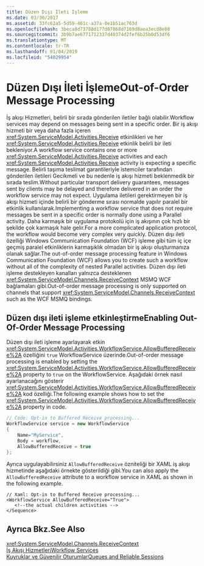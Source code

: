 ```yaml
---
title: Düzen Dışı İleti İşleme
ms.date: 03/30/2017
ms.assetid: 33fc62a5-5d59-461c-a37a-0e1b51ac763d
ms.openlocfilehash: 3beca8d73788d177d07868d7169d8aea3ecd8e80
ms.sourcegitcommit: 3b9b7ae6771712337d40374d2fef6b25b0d53df6
ms.translationtype: MT
ms.contentlocale: tr-TR
ms.lasthandoff: 01/04/2019
ms.locfileid: "54029954"
---
```

# <a name="out-of-order-message-processing"></a><span data-ttu-id="df17d-102">Düzen Dışı İleti İşleme</span><span class="sxs-lookup"><span data-stu-id="df17d-102">Out-of-Order Message Processing</span></span>
<span data-ttu-id="df17d-103">İş akışı Hizmetleri, belirli bir sırada gönderilen iletiler bağlı olabilir.</span><span class="sxs-lookup"><span data-stu-id="df17d-103">Workflow services may depend on messages being sent in a specific order.</span></span> <span data-ttu-id="df17d-104">Bir iş akışı hizmeti bir veya daha fazla içeren <xref:System.ServiceModel.Activities.Receive> etkinlikleri ve her <xref:System.ServiceModel.Activities.Receive> etkinlik belirli bir ileti bekleniyor.</span><span class="sxs-lookup"><span data-stu-id="df17d-104">A workflow service contains one or more <xref:System.ServiceModel.Activities.Receive> activities and each <xref:System.ServiceModel.Activities.Receive> activity is expecting a specific message.</span></span> <span data-ttu-id="df17d-105">Belirli taşıma teslimat garantileriyle istemciler tarafından gönderilen iletileri Gecikmeli ve bu nedenle iş akışı hizmeti beklenmedik bir sırada teslim.</span><span class="sxs-lookup"><span data-stu-id="df17d-105">Without particular transport delivery guarantees, messages sent by clients may be delayed and therefore delivered in an order the workflow service may not expect.</span></span> <span data-ttu-id="df17d-106">Uygulama iletileri gerektirmeyen bir iş akışı hizmeti içinde belirli bir gönderme sırası normalde yapılır paralel bir etkinlik kullanılarak.</span><span class="sxs-lookup"><span data-stu-id="df17d-106">Implementing a workflow service that does not require messages be sent in a specific order is normally done using a Parallel activity.</span></span> <span data-ttu-id="df17d-107">Daha karmaşık bir uygulama protokolü için iş akışının çok hızlı bir şekilde çok karmaşık hale gelir.</span><span class="sxs-lookup"><span data-stu-id="df17d-107">For a more complicated application protocol, the workflow would become very complex very quickly.</span></span>  <span data-ttu-id="df17d-108">Düzen dışı ileti özelliği Windows Communication Foundation (WCF) işleme gibi tüm iç içe geçmiş paralel etkinliklerin karmaşıklık olmadan bir iş akışı oluşturmanıza olanak sağlar.</span><span class="sxs-lookup"><span data-stu-id="df17d-108">The out-of-order message processing feature in Windows Communication Foundation (WCF) allows you to create such a workflow without all of the complexity of nested Parallel activities.</span></span> <span data-ttu-id="df17d-109">Düzen dışı ileti işleme destekleyen kanalları yalnızca desteklenen <xref:System.ServiceModel.Channels.ReceiveContext> MSMQ WCF bağlamaları gibi.</span><span class="sxs-lookup"><span data-stu-id="df17d-109">Out-of-order message processing is only supported on channels that support <xref:System.ServiceModel.Channels.ReceiveContext> such as the WCF MSMQ bindings.</span></span>  
  
## <a name="enabling-out-of-order-message-processing"></a><span data-ttu-id="df17d-110">Düzen dışı ileti işleme etkinleştirme</span><span class="sxs-lookup"><span data-stu-id="df17d-110">Enabling Out-Of-Order Message Processing</span></span>  
 <span data-ttu-id="df17d-111">Düzen dışı ileti işleme ayarlayarak etkin <xref:System.ServiceModel.Activities.WorkflowService.AllowBufferedReceive%2A> özelliğini `true` WorkflowService üzerinde.</span><span class="sxs-lookup"><span data-stu-id="df17d-111">Out-of-order message processing is enabled by setting the <xref:System.ServiceModel.Activities.WorkflowService.AllowBufferedReceive%2A> property to `true` on the WorkflowService.</span></span> <span data-ttu-id="df17d-112">Aşağıdaki örnek nasıl ayarlanacağını gösterir <xref:System.ServiceModel.Activities.WorkflowService.AllowBufferedReceive%2A> kod özelliği.</span><span class="sxs-lookup"><span data-stu-id="df17d-112">The following example shows how to set the <xref:System.ServiceModel.Activities.WorkflowService.AllowBufferedReceive%2A> property in code.</span></span>  
  
```csharp  
// Code: Opt-in to Buffered Receive processing...  
WorkflowService service = new WorkflowService  
{  
    Name="MyService",  
    Body = workflow,  
    AllowBufferedReceive = true  
};  
```  
  
 <span data-ttu-id="df17d-113">Ayrıca uygulayabilirsiniz `AllowBufferedReceive` özniteliği bir XAML iş akışı hizmetinde aşağıdaki örnekte gösterildiği gibi.</span><span class="sxs-lookup"><span data-stu-id="df17d-113">You can also apply the `AllowBufferedReceive` attribute to a workflow service in XAML as shown in the following example.</span></span>  
  
```xaml  
// Xaml: Opt-in to Buffered Receive processing...  
<WorkflowService AllowBufferedReceive="True">  
   <!--the actual children activities -->  
</Sequence>  
```  
  
## <a name="see-also"></a><span data-ttu-id="df17d-114">Ayrıca Bkz.</span><span class="sxs-lookup"><span data-stu-id="df17d-114">See Also</span></span>  
 <xref:System.ServiceModel.Channels.ReceiveContext>  
 [<span data-ttu-id="df17d-115">İş Akışı Hizmetleri</span><span class="sxs-lookup"><span data-stu-id="df17d-115">Workflow Services</span></span>](../../../../docs/framework/wcf/feature-details/workflow-services.md)  
 [<span data-ttu-id="df17d-116">Kuyruklar ve Güvenilir Oturumlar</span><span class="sxs-lookup"><span data-stu-id="df17d-116">Queues and Reliable Sessions</span></span>](../../../../docs/framework/wcf/feature-details/queues-and-reliable-sessions.md)
